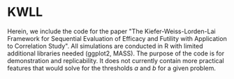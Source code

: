 # KWLL
Herein, we include the code for the paper "The Kiefer-Weiss-Lorden-Lai Framework for Sequential Evaluation of Efficacy and Futility with Application to Correlation Study". All simulations are conducted in R with limited additional libraries needed (ggplot2, MASS). The purpose of the code is for demonstration and replicability. It does not currently contain more practical features that would solve for the thresholds $a$ and $b$ for a given problem. 

